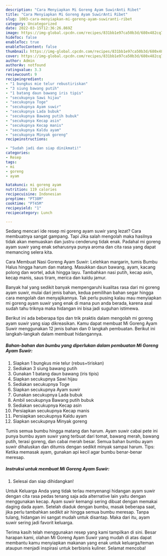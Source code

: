 ```yaml
---
description: "Cara Menyiapkan Mi Goreng Ayam SuwirAnti Ribet"
title: "Cara Menyiapkan Mi Goreng Ayam SuwirAnti Ribet"
slug: 1003-cara-menyiapkan-mi-goreng-ayam-suwiranti-ribet
category: Uncategorized
date: 2022-03-15T12:36:26.869Z
image: https://img-global.cpcdn.com/recipes/831bb1e97ca50b3d/680x482cq70/mi-goreng-ayam-suwir-foto-resep-utama.jpg
hideToc: false
enableToc: true
enableTocContent: false
thumbnail: https://img-global.cpcdn.com/recipes/831bb1e97ca50b3d/680x482cq70/mi-goreng-ayam-suwir-foto-resep-utama.jpg
cover: https://img-global.cpcdn.com/recipes/831bb1e97ca50b3d/680x482cq70/mi-goreng-ayam-suwir-foto-resep-utama.jpg
author: Admin
authorAv: notfound
ratingvalue: 3.3
reviewcount: 9
recipeingredient:
- "1 bungkus mie telur rebustiriskan"
- "3 siung bawang putih"
- "1 batang daun bawang iris tipis"
- "secukupnya Sawi hijau"
- "secukupnya Toge"
- "secukupnya Ayam suwir"
- "secukupnya Lada bubuk"
- "secukupnya Bawang putih bubuk"
- "secukupnya Kecap asin"
- "secukupnya Kecap manis"
- "secukupnya Kaldu ayam"
- "secukupnya Minyak goreng"
recipeinstructions:

- "Sudah jadi dan siap dinikmati!"
categories:
- Resep
tags:
- mi
- goreng
- ayam

katakunci: mi goreng ayam 
nutrition: 119 calories
recipecuisine: Indonesian
preptime: "PT38M"
cooktime: "PT45M"
recipeyield: "1"
recipecategory: Lunch

---
```



Sedang mencari ide resep mi goreng ayam suwir yang lezat? Cara membuatnya sangat gampang. Tapi Jika salah mengolah maka hasilnya tidak akan memuaskan dan justru cenderung tidak enak. Padahal mi goreng ayam suwir yang enak seharusnya punya aroma dan cita rasa yang dapat memancing selera kita.


Cara Membuat Nasi Goreng Ayam Suwir: Lelehkan margarin, tumis Bumbu Halus hingga harum dan matang. Masukkan daun bawang, ayam, kacang polong dan wortel, aduk hingga layu. Tambahkan nasi putih, kecap asin, kecap manis, saus tiram, merica dan kaldu jamur.

Banyak hal yang sedikit banyak mempengaruhi kualitas rasa dari mi goreng ayam suwir, mulai dari jenis bahan, kedua pemilihan bahan segar hingga cara mengolah dan menyajikannya. Tak perlu pusing kalau mau menyiapkan mi goreng ayam suwir yang enak di mana pun anda berada, karena asal sudah tahu triknya maka hidangan ini bisa jadi suguhan istimewa.


Berikut ini ada beberapa tips dan trik praktis dalam mengolah mi goreng ayam suwir yang siap dikreasikan. Kamu dapat membuat Mi Goreng Ayam Suwir menggunakan 12 jenis bahan dan 0 langkah pembuatan. Berikut ini langkah-langkah dalam membuat hidangannya.

<!--inarticleads1-->

##### Bahan-bahan dan bumbu yang diperlukan dalam pembuatan Mi Goreng Ayam Suwir:

1. Siapkan 1 bungkus mie telur (rebus+tiriskan)
1. Sediakan 3 siung bawang putih
1. Gunakan 1 batang daun bawang (iris tipis)
1. Siapkan secukupnya Sawi hijau
1. Sediakan secukupnya Toge
1. Siapkan secukupnya Ayam suwir
1. Gunakan secukupnya Lada bubuk
1. Ambil secukupnya Bawang putih bubuk
1. Sediakan secukupnya Kecap asin
1. Persiapkan secukupnya Kecap manis
1. Persiapkan secukupnya Kaldu ayam
1. Siapkan secukupnya Minyak goreng


Tumis semua bumbu hingga matang dan harum. Ayam suwir cabai pete ini punya bumbu ayam suwir yang terbuat dari tomat, bawang merah, bawang putih, terasi goreng, dan cabai merah besar. Semua bahan bumbu ayam suwir dihaluskan dan ditumis dengan sedikit minyak sampai harum. Tips: Ketika memasak ayam, gunakan api kecil agar bumbu benar-benar meresap. 

<!--inarticleads2-->

##### Instruksi untuk membuat Mi Goreng Ayam Suwir:


1. Selesai dan siap dihidangkan!

Untuk Keluarga Anda yang tidak terlau menyenangi hidangan ayam suwir dengan cita rasa pedas tenang saja ada alternative lain yaitu dengan menggunakan kecap. Ayam suwir kemangi sering dibuat dengan memakai daging dada ayam. Setelah diaduk dengan bumbu, masak beberapa saat, jika perlu tambahkan sedikit air hingga semua bumbu meresap. Tanpa tulang, hidangan ini sangat mudah untuk disantap. Maka dari itu, ayam suwir sering jadi favorit keluarga. 

Terima kasih telah menggunakan resep yang kami tampilkan di sini. Besar harapan kami, olahan Mi Goreng Ayam Suwir yang mudah di atas dapat membantu kamu menyiapkan makanan yang enak untuk keluarga/teman ataupun menjadi inspirasi untuk berbisnis kuliner. Selamat mencoba!
